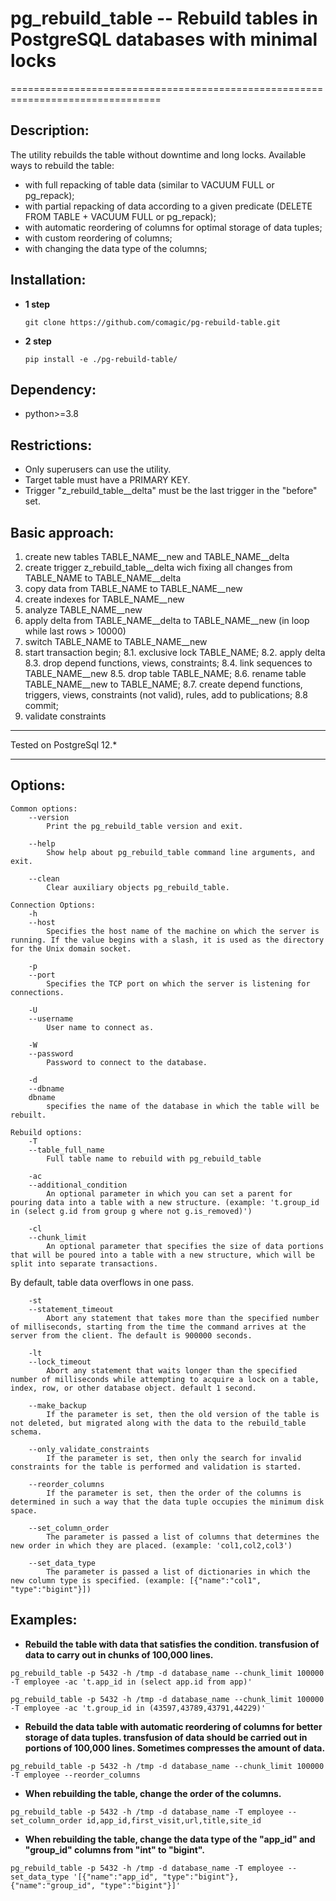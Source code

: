 # pg_rebuild_table -- Rebuild tables in PostgreSQL databases with minimal locks
================================================================================

Description:
--------------------
The utility rebuilds the table without downtime and long locks.
Available ways to rebuild the table:
- with full repacking of table data (similar to VACUUM FULL or pg_repack);
- with partial repacking of data according to a given predicate (DELETE FROM TABLE + VACUUM FULL or pg_repack);
- with automatic reordering of columns for optimal storage of data tuples;
- with custom reordering of columns;
- with changing the data type of the columns;

Installation:
--------------------
- **1 step**

  ``git clone https://github.com/comagic/pg-rebuild-table.git``

- **2 step**

  ``pip install -e ./pg-rebuild-table/``

Dependency:
--------------------
- python>=3.8

Restrictions:
--------------------
- Only superusers can use the utility.
- Target table must have a PRIMARY KEY.
- Trigger "z_rebuild_table__delta" must be the last trigger in the "before" set.

Basic approach:
--------------------
1. create new tables TABLE_NAME__new and TABLE_NAME__delta
2. create trigger z_rebuild_table__delta wich fixing all changes from TABLE_NAME to TABLE_NAME__delta
3. copy data from TABLE_NAME to TABLE_NAME__new
4. create indexes for TABLE_NAME__new
5. analyze TABLE_NAME__new
6. apply delta from TABLE_NAME__delta to TABLE_NAME__new (in loop while last rows > 10000)
7. switch TABLE_NAME to TABLE_NAME__new
8. start transaction begin;
8.1. exclusive lock TABLE_NAME;
8.2. apply delta
8.3. drop depend functions, views, constraints;
8.4. link sequences to TABLE_NAME__new
8.5. drop table TABLE_NAME;
8.6. rename table TABLE_NAME__new to TABLE_NAME;
8.7. create depend functions, triggers, views, constraints (not valid), rules, add to publications;
8.8 commit;
9. validate constraints

********************
Tested on PostgreSql 12.*
********************

Options:
--------------------
    Common options:
        --version
            Print the pg_rebuild_table version and exit.

        --help
            Show help about pg_rebuild_table command line arguments, and exit.

        --clean
            Clear auxiliary objects pg_rebuild_table.

    Connection Options:
        -h
        --host
            Specifies the host name of the machine on which the server is running. If the value begins with a slash, it is used as the directory for the Unix domain socket.

        -p
        --port
            Specifies the TCP port on which the server is listening for connections.

        -U
        --username
            User name to connect as.

        -W
        --password
            Password to connect to the database.

        -d
        --dbname
        dbname
            specifies the name of the database in which the table will be rebuilt.

    Rebuild options:
        -T
        --table_full_name
            Full table name to rebuild with pg_rebuild_table

        -ac
        --additional_condition
            An optional parameter in which you can set a parent for pouring data into a table with a new structure. (example: 't.group_id in (select g.id from group g where not g.is_removed)')

        -cl
        --chunk_limit
            An optional parameter that specifies the size of data portions that will be poured into a table with a new structure, which will be split into separate transactions.
By default, table data overflows in one pass.

        -st
        --statement_timeout
            Abort any statement that takes more than the specified number of milliseconds, starting from the time the command arrives at the server from the client. The default is 900000 seconds.

        -lt
        --lock_timeout
            Abort any statement that waits longer than the specified number of milliseconds while attempting to acquire a lock on a table, index, row, or other database object. default 1 second.

        --make_backup
            If the parameter is set, then the old version of the table is not deleted, but migrated along with the data to the rebuild_table schema.

        --only_validate_constraints
            If the parameter is set, then only the search for invalid constraints for the table is performed and validation is started.

        --reorder_columns
            If the parameter is set, then the order of the columns is determined in such a way that the data tuple occupies the minimum disk space.

        --set_column_order
            The parameter is passed a list of columns that determines the new order in which they are placed. (example: 'col1,col2,col3')

        --set_data_type
            The parameter is passed a list of dictionaries in which the new column type is specified. (example: [{"name":"col1", "type":"bigint"}])


Examples:
--------------------
- **Rebuild the table with data that satisfies the condition. transfusion of data to carry out in chunks of 100,000 lines.**

``pg_rebuild_table -p 5432 -h /tmp -d database_name --chunk_limit 100000 -T employee -ac 't.app_id in (select app.id from app)'``

``pg_rebuild_table -p 5432 -h /tmp -d database_name --chunk_limit 100000 -T employee -ac 't.group_id in (43597,43789,43791,44229)'``

- **Rebuild the data table with automatic reordering of columns for better storage of data tuples. transfusion of data should be carried out in portions of 100,000 lines. Sometimes compresses the amount of data.**

``pg_rebuild_table -p 5432 -h /tmp -d database_name --chunk_limit 100000 -T employee --reorder_columns``

- **When rebuilding the table, change the order of the columns.**

``pg_rebuild_table -p 5432 -h /tmp -d database_name -T employee --set_column_order id,app_id,first_visit,url,title,site_id``

- **When rebuilding the table, change the data type of the "app_id" and "group_id" columns from "int" to "bigint".**

``pg_rebuild_table -p 5432 -h /tmp -d database_name -T employee --set_data_type '[{"name":"app_id", "type":"bigint"}, {"name":"group_id", "type":"bigint"}]'``
